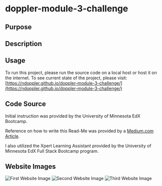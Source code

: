 # doppler-module-3-challenge

## Purpose

## Description

## Usage
To run this project, please run the source code on a local host or host it on the internet. To see current state of the project, please visit: [https://ndoppler.github.io/doppler-module-3-challenge/](https://ndoppler.github.io/doppler-module-3-challenge/)

## Code Source

Initial instruction was provided by the University of Minnesota EdX Bootcamp.

Reference on how to write this Read-Me was provided by a [Medium.com Article](https://medium.com/@kc_clintone/the-ultimate-guide-to-writing-a-great-readme-md-for-your-project-3d49c2023357).

I also utilized the Xpert Learning Assistant provided by the University of Minnesota EdX Full Stack Bootcamp program.

## Website Images

<img title="First Website Image" alt="First Website Image" src="/assets/images/Website Image 1.png">
<img title="Second Website Image" alt="Second Website Image" src="/assets/images/Website Image 2.png">
<img title="Third Website Image" alt="Third Website Image" src="/assets/images/Website Image 3.png">
